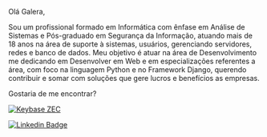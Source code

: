   Olá Galera,
  
  Sou um profissional formado em Informática com ênfase em Análise de Sistemas e Pós-graduado em Segurança da Informação, atuando mais de 18 anos na área de suporte à sistemas, usuários, gerenciando servidores, redes e banco de dados.
  Meu objetivo é atuar na área de Desenvolvimento me dedicando em Desenvolver em Web e em especializações referentes a área, com foco na linguagem Python e no Framework Django, querendo contribuir e somar com soluções que gere lucros e benefícios as empresas.

Gostaria de me encontrar?

[![Keybase ZEC](https://img.shields.io/keybase/zec/cristian?color=black&label=Portfolio&logo=teste&style=flat-square)](https://cristiancamargo.netlify.app/)

[![Linkedin Badge](https://img.shields.io/badge/-LinkedIn-blue?style=flat-square&logo=Linkedin&logoColor=white&link=https://www.linkedin.com/in/cristian-camargo/)](https://www.linkedin.com/in/cristian-camargo/)
